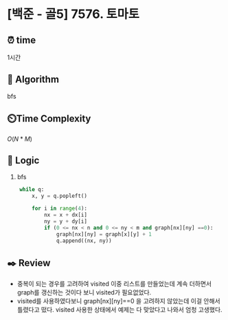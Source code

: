 # [백준 - 골5] 7576. 토마토 
 
## ⏰  **time**
1시간

## :pushpin: **Algorithm**
bfs

## ⏲️**Time Complexity**
$O(N*M)$

## :round_pushpin: **Logic**
1. bfs
```python
    while q:
        x, y = q.popleft()

        for i in range(4):
            nx = x + dx[i]
            ny = y + dy[i]
            if (0 <= nx < n and 0 <= ny < m and graph[nx][ny] ==0):
                graph[nx][ny] = graph[x][y] + 1
                q.append((nx, ny))
```

## :black_nib: **Review**
- 중복이 되는 경우를 고려하여 visited 이중 리스트를 만들었는데 계속 더하면서 graph를 갱신하는 것이다 보니 visited가 필요없었다.
- visited를 사용하였다보니 graph[nx][ny]==0 을 고려하지 않았는데 이걸 안해서 틀렸다고 떴다. visited 사용한 상태에서 예제는 다 맞았다고 나와서 엄청 고생했다.
 
